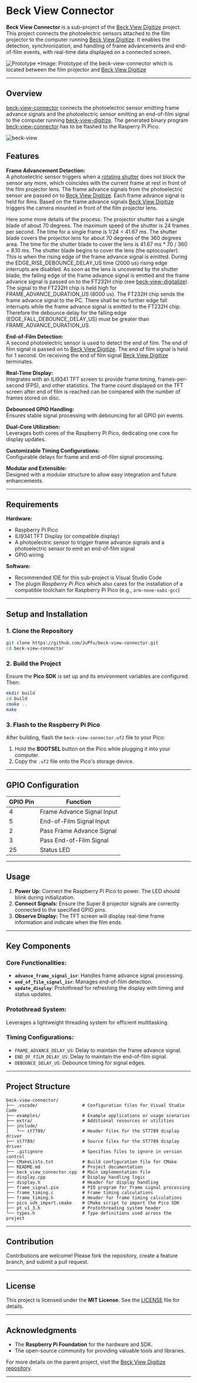 # Beck View Connector

**Beck View Connector** is a sub-project of the [Beck View Digitize](https://github.com/JuPfu/beck-view-digitize) project. This project connects the photoelectric sensors attached to the film projector to the computer running  [Beck View Digitize](https://github.com/JuPfu/beck-view-digitize). It enables the detection, synchronization, and handling of frame advancements and end-of-film events, with real-time data displayed on a connected screen.

![Prototype](./assets/img/beck-view-connector.png)
*Image: Prototype of the beck-view-connector which is located between the film projector and [Beck View Digitize](https://github.com/JuPfu/beck-view-digitize) 

---

## Overview

[beck-view-connector](https://github.com/JuPfu/beck-view-connector) connects the photoelectric sensor emitting frame advance signals and the photoelectric sensor emitting an end-of-film signal to the computer running [beck-view-digitize](https://github.com/JuPfu/beck-view-digitize). The generated binary program [beck-view-connector](https://github.com/JuPfu/beck-view-connector) has to be flashed to the Rasperry Pi Pico.

![beck-view](./assets/img/beck-view-overview.png)

## Features

**Frame Advancement Detection:**  
A photoelectric sensor triggers when a [rotating shutter](https://github.com/user-attachments/assets/5ff01cb6-593f-48e8-9ff4-b41a6fde65f2) does not block the sensor any more, which coincides with the current frame at rest in front of the film projector lens.
The frame advance signals from the photoelectric sensor are passed on to [Beck View Digitize](https://github.com/JuPfu/beck-view-digitize). Each frame advance signal is held for 8ms. Based on the frame advance signals [Beck View Digitize](https://github.com/JuPfu/beck-view-digitize) triggers the camera mounted in front of the film projector lens.

Here some more details of the process:
The projector shutter has a single blade of about 70 degrees. The maximum speed of the shutter is
24 frames per second. The time for a single frame is 1/24 = 41.67 ms. The shutter blade covers the
projector lens for about 70 degrees of the 360 degrees area. The time for the shutter blade
to cover the lens is 41.67 ms * 70 / 360 = 8.10 ms.
The shutter blade begins to cover the lens (the optocoupler). This is when the rising edge of the frame advance signal is emitted. During the EDGE_RISE_DEBOUNCE_DELAY_US time (2000 us) rising edge interrupts are disabled.
As soon as the lens is uncovered by the shutter blade, the falling edge of the frame advance signal is emitted and the frame advance signal is passed on to the FT232H chip (see [beck-view-digitalize](https://github.com/JuPfu/beck-view-digitalize)).
The signal to the FT232H chip is held high for FRAME_ADVANCE_DURATION_US (8000 us). The FT232H chip sends the frame advance signal to the PC.
There shall be no further edge fall interrupts while the frame advance signal is emitted to the FT232H chip. Therefore the debounce delay for the falling edge (EDGE_FALL_DEBOUNCE_DELAY_US) must be greater than FRAME_ADVANCE_DURATION_US.

**End-of-Film Detection:**  
A second photoelectric sensor is used to detect the end of film. The end of film signal is passed on to [Beck View Digitize](https://github.com/JuPfu/beck-view-digitize). The end of film signal is held for 1 second. On receiving the end of film signal [Beck View Digitize](https://github.com/JuPfu/beck-view-digitize) terminates.

**Real-Time Display:**  
Integrates with an ILI9341 TFT screen to provide frame timing, frames-per-second (FPS), and other statistics. The frame count displayed on the TFT screen after end of film is reached can be compared with the number of frames stored on disc.

**Debounced GPIO Handling:**  
Ensures stable signal processing with debouncing for all GPIO pin events.

**Dual-Core Utilization:**  
Leverages both cores of the Raspberry Pi Pico, dedicating one core for display updates.

**Customizable Timing Configurations:**  
Configurable delays for frame and end-of-film signal processing.

**Modular and Extensible:**  
Designed with a modular structure to allow easy integration and future enhancements.

---

## Requirements

**Hardware:**
- Raspberry Pi Pico
- ILI9341 TFT Display (or compatible display)
- A photoelectric sensor to trigger frame advance signals and a photoelectric sensor to emit an end-of-film signal
- GPIO wiring

**Software:**
- Recommended IDE for this sub-project is Visual Studio Code 
- The plugin <em>Raspberry Pi Pico</em> which also cares for the installation of a compatible toolchain for Raspberry Pi Pico (e.g., `arm-none-eabi-gcc`)

---

## Setup and Installation

### 1. Clone the Repository

  ```bash
  git clone https://github.com/JuPfu/beck-view-connector.git
  cd beck-view-connector
  ```

### 2. Build the Project

Ensure the **Pico SDK** is set up and its environment variables are configured. Then:

  ```bash
  mkdir build
  cd build
  cmake ..
  make
  ```

### 3. Flash to the Raspberry Pi Pico

After building, flash the `beck-view-connector.uf2` file to your Pico:

1. Hold the **BOOTSEL** button on the Pico while plugging it into your computer.
2. Copy the `.uf2` file onto the Pico's storage device.

  ---

## GPIO Configuration

  | GPIO Pin | Function                    |
  |----------|-----------------------------|
  | 4        | Frame Advance Signal Input  |
  | 5        | End-of-Film Signal Input    |
  | 2        | Pass Frame Advance Signal   |
  | 3        | Pass End-of-Film Signal     |
  | 25       | Status LED                  |

  ---

## Usage

1. **Power Up:** Connect the Raspberry Pi Pico to power. The LED should blink during initialization.
2. **Connect Signals:** Ensure the Super 8 projector signals are correctly connected to the specified GPIO pins.
3. **Observe Display:** The TFT screen will display real-time frame information and indicate when the film ends.

---

## Key Components

### Core Functionalities:

- **`advance_frame_signal_isr`**: Handles frame advance signal processing.
- **`end_of_film_signal_isr`**: Manages end-of-film detection.
- **`update_display`**: Protothread for refreshing the display with timing and status updates.

### Protothread System:

Leverages a lightweight threading system for efficient multitasking.

### Timing Configurations:

- `FRAME_ADVANCE_DELAY_US`: Delay to maintain the frame advance signal.
- `END_OF_FILM_DELAY_US`: Delay to maintain the end-of-film signal.
- `DEBOUNCE_DELAY_US`: Debounce timing for signal edges.

---

## Project Structure

```plaintext
beck-view-connector/
├── .vscode/                 # Configuration files for Visual Studio Code
├── examples/                # Example applications or usage scenarios
├── extra/                   # Additional resources or utilities
├── include/
│   └── st7789/              # Header files for the ST7789 display driver
├── st7789/                  # Source files for the ST7789 display driver
├── .gitignore               # Specifies files to ignore in version control
├── CMakeLists.txt           # Build configuration file for CMake
├── README.md                # Project documentation
├── beck_view_connector.cpp  # Main implementation file
├── display.cpp              # Display handling logic
├── display.h                # Header for display handling
├── frame_signal.pio         # PIO program for frame signal processing
├── frame_timing.c           # Frame timing calculations
├── frame_timing.h           # Header for frame timing calculations
├── pico_sdk_import.cmake    # CMake script to import the Pico SDK
├── pt_v1_3.h                # Protothreading system header
└── types.h                  # Type definitions used across the project
```

---

## Contribution

Contributions are welcome! Please fork the repository, create a feature branch, and submit a pull request.

---

## License

This project is licensed under the **MIT License**. See the [LICENSE](LICENSE) file for details.

---

## Acknowledgments

- The **Raspberry Pi Foundation** for the hardware and SDK.
- The open-source community for providing valuable tools and libraries.

For more details on the parent project, visit the [Beck View Digitize repository](https://github.com/JuPfu/beck-view-digitize).

  ---
